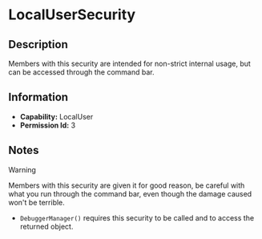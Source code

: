 # LocalUserSecurity

## Description
Members with this security are intended for non-strict internal usage, but can be accessed through the command bar.

## Information
- **Capability:** LocalUser
- **Permission Id:** 3

## Notes
> [!WARNING]
> Members with this security are given it for good reason, be careful with what you run through the command bar, even though the damage caused won't be terrible.
- `DebuggerManager()` requires this security to be called and to access the returned object.
